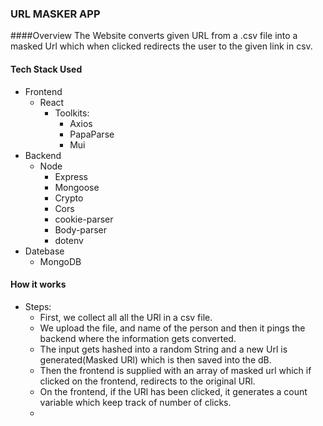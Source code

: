 ### URL MASKER APP

####Overview
  The Website converts given URL from a .csv file into a masked Url which when clicked redirects the user to the given link in csv.

#### Tech Stack Used
  - Frontend 
    - React
      - Toolkits:
        - Axios
        - PapaParse
        - Mui
  - Backend
    - Node
      - Express
      - Mongoose
      - Crypto
      - Cors
      - cookie-parser
      - Body-parser
      - dotenv
  - Datebase 
    - MongoDB

#### How it works
  - Steps:
    - First, we collect all all the URl in a csv file.
    - We upload the file, and name of the person and then it pings the backend where the information gets converted.
    - The input gets hashed into a random String and a new Url is generated(Masked URl) which is then saved into the dB.
    - Then the frontend is supplied with an array of masked url which if clicked on the frontend, redirects to the original URl. 
    - On the frontend, if the URl has been clicked, it generates a count variable which keep track of number of clicks.
    - 